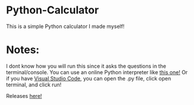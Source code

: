 # Python-Calculator
This is a simple Python calculator I made myself!

# Notes:
I dont know how you will run this since it asks the questions in the terminal/console.
You can use an online Python interpreter like [this one!][1] Or if you have [Visual Studio Code][3], you can open the .py file, click open terminal, and click run!

Releases [here!][2]

[1]: https://www.online-python.com "Online Python - IDE, Editor, Compiler, Interpreter"
[2]: https://github.com/Jed1717/Python-Calculator/releases "Releases"
[3]: https://code.visualstudio.com "Visual Studio Code"
